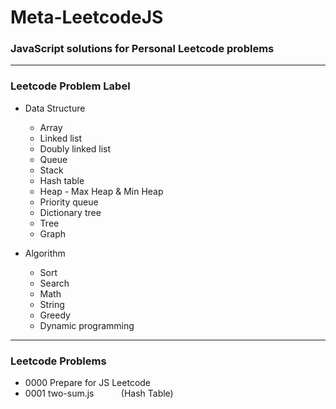  # Meta-LeetcodeJS

  ### JavaScript solutions for Personal Leetcode problems

***

  ### Leetcode Problem Label

  - Data Structure
    - Array
    - Linked list
    - Doubly linked list
    - Queue
    - Stack
    - Hash table
    - Heap - Max Heap & Min Heap
    - Priority queue
    - Dictionary tree
    - Tree
    - Graph

  - Algorithm
    - Sort
    - Search
    - Math
    - String
    - Greedy
    - Dynamic programming

***

### Leetcode Problems

  - 0000 Prepare for JS Leetcode
  - 0001 two-sum.js &nbsp; &nbsp; &nbsp; &nbsp; &nbsp; (Hash Table)
